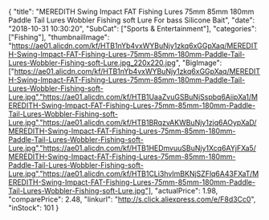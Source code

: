 {
	"title": "MEREDITH Swing Impact FAT Fishing Lures 75mm 85mm 180mm Paddle Tail Lures Wobbler Fishing soft Lure For bass Silicone Bait",
	"date": "2018-10-31 10:30:20",
	"SubCat": ["Sports & Entertainment"],
	"categories": ["Fishing"],
	"thumbnailImage": "https://ae01.alicdn.com/kf/HTB1nYb4vxWYBuNjy1zkq6xGGpXaq/MEREDITH-Swing-Impact-FAT-Fishing-Lures-75mm-85mm-180mm-Paddle-Tail-Lures-Wobbler-Fishing-soft-Lure.jpg_220x220.jpg",
	"BigImage": ["https://ae01.alicdn.com/kf/HTB1nYb4vxWYBuNjy1zkq6xGGpXaq/MEREDITH-Swing-Impact-FAT-Fishing-Lures-75mm-85mm-180mm-Paddle-Tail-Lures-Wobbler-Fishing-soft-Lure.jpg","https://ae01.alicdn.com/kf/HTB1UaaZvuGSBuNjSspbq6AiipXa1/MEREDITH-Swing-Impact-FAT-Fishing-Lures-75mm-85mm-180mm-Paddle-Tail-Lures-Wobbler-Fishing-soft-Lure.jpg","https://ae01.alicdn.com/kf/HTB1BRqzvAKWBuNjy1zjq6AOypXaD/MEREDITH-Swing-Impact-FAT-Fishing-Lures-75mm-85mm-180mm-Paddle-Tail-Lures-Wobbler-Fishing-soft-Lure.jpg","https://ae01.alicdn.com/kf/HTB1HEDmvuuSBuNjy1Xcq6AYjFXa5/MEREDITH-Swing-Impact-FAT-Fishing-Lures-75mm-85mm-180mm-Paddle-Tail-Lures-Wobbler-Fishing-soft-Lure.jpg","https://ae01.alicdn.com/kf/HTB1CLi3hvImBKNjSZFlq6A43FXaT/MEREDITH-Swing-Impact-FAT-Fishing-Lures-75mm-85mm-180mm-Paddle-Tail-Lures-Wobbler-Fishing-soft-Lure.jpg"],
	"actualPrice": 1.98,
	"comparePrice": 2.48,
	"linkurl": "http://s.click.aliexpress.com/e/F8d3Cc0",
	"inStock": 101
}
